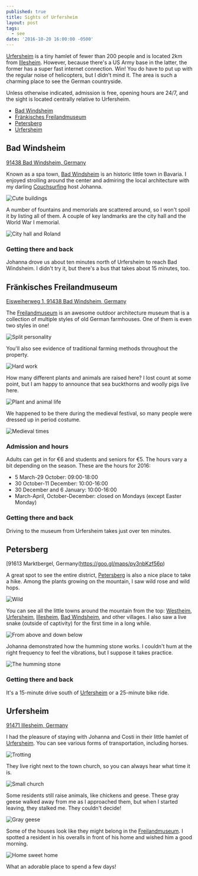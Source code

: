```yaml
---
published: true
title: Sights of Urfersheim
layout: post
tags:
  - see
date: '2016-10-20 16:00:00 -0500'
---
```

[Urfersheim][urfersheim] is a tiny hamlet of fewer than 200 people and is located 2km from [Illesheim][illesheim]. However, because there's a US Army base in the latter, the former has a super fast internet connection. Win! You do have to put up with the regular noise of helicopters, but I didn't mind it. The area is such a charming place to see the German countryside.

<!--more-->

Unless otherwise indicated, admission is free, opening hours are 24/7, and the sight is located centrally relative to Urfersheim.

* [Bad Windsheim](#bad-windsheim)
* [Fränkisches Freilandmuseum][freilandmuseum]
* [Petersberg](#petersberg)
* [Urfersheim](#urfersheim)

## Bad Windsheim

[91438 Bad Windsheim, Germany](https://goo.gl/maps/wFPyHB8CYn72)

Known as a spa town, [Bad Windsheim][bad-windsheim] is an historic little town in Bavaria. I enjoyed strolling around the center and admiring the local architecture with my darling [Couchsurfing][cs] host Johanna.

![Cute buildings]({{site.baseurl}}/images/2016/10/20-sights-of-urfersheim/badwindsheim-architecture.jpg)

A number of fountains and memorials are scattered around, so I won't spoil it by listing all of them. A couple of key landmarks are the city hall and the World War I memorial.

![City hall and Roland]({{site.baseurl}}/images/2016/10/20-sights-of-urfersheim/badwindsheim-landmarks.jpg)

### Getting there and back

Johanna drove us about ten minutes north of Urfersheim to reach Bad Windsheim. I didn't try it, but there's a bus that takes about 15 minutes, too.

## Fränkisches Freilandmuseum

[Eisweiherweg 1, 91438 Bad Windsheim, Germany](https://goo.gl/maps/uLPs38X6a6D2)

The [Freilandmuseum](http://freilandmuseum.de/startseite/information-en.html) is an awesome outdoor architecture museum that is a collection of multiple styles of old German farmhouses. One of them is even two styles in one!

![Split personality]({{site.baseurl}}/images/2016/10/20-sights-of-urfersheim/freilandmuseum-siamesetwins.jpg)

You'll also see evidence of traditional farming methods throughout the property.

![Hard work]({{site.baseurl}}/images/2016/10/20-sights-of-urfersheim/freilandmuseum-farming.jpg)

How many different plants and animals are raised here? I lost count at some point, but I am happy to announce that sea buckthorns and woolly pigs live here.

![Plant and animal life]({{site.baseurl}}/images/2016/10/20-sights-of-urfersheim/freilandmuseum-residents.jpg)

We happened to be there during the medieval festival, so many people were dressed up in period costume.

![Medieval times]({{site.baseurl}}/images/2016/10/20-sights-of-urfersheim/freilandmuseum-medieval.jpg)

### Admission and hours

Adults can get in for €6 and students and seniors for €5. The hours vary a bit depending on the season. These are the hours for 2016:

- 5 March-29 October: 09:00-18:00
- 30 October-11 December: 10:00-16:00
- 30 December and 6 January: 10:00-16:00
- March-April, October-December: closed on Mondays (except Easter Monday)

### Getting there and back

Driving to the museum from Urfersheim takes just over ten minutes.

## Petersberg

[91613 Marktbergel, Germany(https://goo.gl/maps/py3nbKzf56p)

A great spot to see the entire district, [Petersberg](https://en.wikipedia.org/wiki/Petersberg_(Siebengebirge)) is also a nice place to take a hike. Among the plants growing on the mountain, I saw wild rose and wild hops.

![Wild]({{site.baseurl}}/images/2016/10/20-sights-of-urfersheim/petersberg-plants.jpg)

You can see all the little towns around the mountain from the top: [Westheim](https://en.wikipedia.org/wiki/Westheim), [Urfersheim][urfersheim], [Illesheim][illesheim], [Bad Windsheim][bad-windsheim], and other villages. I also saw a live snake (outside of captivity) for the first time in a long while.

![From above and down below]({{site.baseurl}}/images/2016/10/20-sights-of-urfersheim/petersberg-view.jpg)

Johanna demonstrated how the humming stone works. I couldn't hum at the right frequency to feel the vibrations, but I suppose it takes practice.

![The humming stone]({{site.baseurl}}/images/2016/10/20-sights-of-urfersheim/petersberg-stone.jpg)

### Getting there and back

It's a 15-minute drive south of [Urfersheim][urfersheim] or a 25-minute bike ride.

## Urfersheim

[91471 Illesheim, Germany][urfersheim]

I had the pleasure of staying with Johanna and Costi in their little hamlet of [Urfersheim][urfersheim]. You can see various forms of transportation, including horses.

![Trotting]({{site.baseurl}}/images/2016/10/20-sights-of-urfersheim/urfersheim-horse.jpg)

They live right next to the town church, so you can always hear what time it is.

![Small church]({{site.baseurl}}/images/2016/10/20-sights-of-urfersheim/urfersheim-church.jpg)

Some residents still raise animals, like chickens and geese. These gray geese walked away from me as I approached them, but when I started leaving, they stalked me. They couldn't decide!

![Gray geese]({{site.baseurl}}/images/2016/10/20-sights-of-urfersheim/urfersheim-geese.jpg)

Some of the houses look like they might belong in the [Freilandmuseum][freilandmuseum]. I spotted a resident in his overalls in front of his home and wished him a good morning.

![Home sweet home]({{site.baseurl}}/images/2016/10/20-sights-of-urfersheim/urfersheim-house.jpg)

What an adorable place to spend a few days!

[bad-windsheim]: https://en.wikipedia.org/wiki/Bad_Windsheim
[cs]: https://www.couchsurfing.com
[freilandmuseum]: #frnkisches-freilandmuseum
[illesheim]: https://en.wikipedia.org/wiki/Illesheim
[urfersheim]: https://goo.gl/maps/UgbhmSfKXG92

